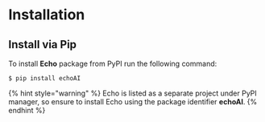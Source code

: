 # Installation

## Install via Pip

 To install **Echo** package from PyPI run the following command:

```
$ pip install echoAI
```

{% hint style="warning" %}
Echo is listed as a separate project under PyPI manager, so ensure to install Echo using the package identifier **echoAI**.
{% endhint %}



